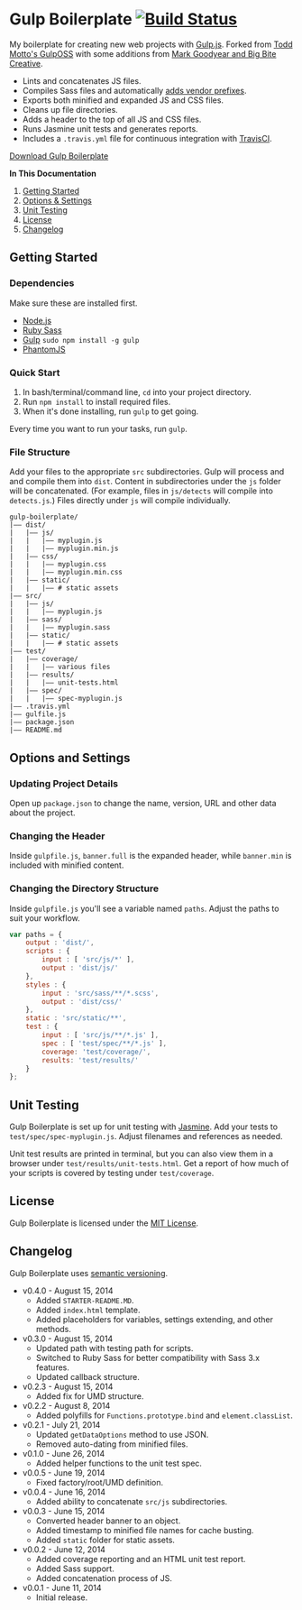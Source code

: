 # Gulp Boilerplate [![Build Status](https://travis-ci.org/cferdinandi/gulp-boilerplate.svg)](https://travis-ci.org/cferdinandi/gulp-boilerplate)

My boilerplate for creating new web projects with [Gulp.js](http://gulpjs.com/). Forked from [Todd Motto's GulpOSS](https://github.com/toddmotto/gulp-oss) with some additions from [Mark Goodyear and Big Bite Creative](https://github.com/bigbitecreative/base).

* Lints and concatenates JS files.
* Compiles Sass files and automatically [adds vendor prefixes](https://github.com/ai/autoprefixer).
* Exports both minified and expanded JS and CSS files.
* Cleans up file directories.
* Adds a header to the top of all JS and CSS files.
* Runs Jasmine unit tests and generates reports.
* Includes a `.travis.yml` file for continuous integration with [TravisCI](https://travis-ci.org).

[Download Gulp Boilerplate](https://github.com/cferdinandi/gulp-boilerplate/archive/master.zip)

**In This Documentation**

1. [Getting Started](#getting-started)
2. [Options & Settings](#options-and-settings)
3. [Unit Testing](#unit-testing)
3. [License](#license)
4. [Changelog](#changelog)

## Getting Started

### Dependencies
Make sure these are installed first.

* [Node.js](http://nodejs.org)
* [Ruby Sass](http://sass-lang.com/install)
* [Gulp](http://gulpjs.com) `sudo npm install -g gulp`
* [PhantomJS](http://phantomjs.org)

### Quick Start

1. In bash/terminal/command line, `cd` into your project directory.
2. Run `npm install` to install required files.
3. When it's done installing, run `gulp` to get going.

Every time you want to run your tasks, run `gulp`.

### File Structure

Add your files to the appropriate `src` subdirectories. Gulp will process and and compile them into `dist`. Content in subdirectories under the `js` folder will be concatenated. (For example, files in `js/detects` will compile into `detects.js`.) Files directly under `js` will compile individually.

```
gulp-boilerplate/
|—— dist/
|   |—— js/
|   |   |—— myplugin.js
|   |   |—— myplugin.min.js
|   |—— css/
|   |   |—— myplugin.css
|   |   |—— myplugin.min.css
|   |—— static/
|   |   |—— # static assets
|—— src/
|   |—— js/
|   |   |—— myplugin.js
|   |—— sass/
|   |   |—— myplugin.sass
|   |—— static/
|   |   |—— # static assets
|—— test/
|   |—— coverage/
|   |   |—— various files
|   |—— results/
|   |   |—— unit-tests.html
|   |—— spec/
|   |   |—— spec-myplugin.js
|—— .travis.yml
|—— gulfile.js
|—— package.json
|—— README.md
```



## Options and Settings

### Updating Project Details
Open up `package.json` to change the name, version, URL and other data about the project.

### Changing the Header
Inside `gulpfile.js`, `banner.full` is the expanded header, while `banner.min` is included with minified content.

### Changing the Directory Structure
Inside `gulpfile.js` you'll see a variable named `paths`. Adjust the paths to suit your workflow.

```js
var paths = {
	output : 'dist/',
	scripts : {
		input : [ 'src/js/*' ],
		output : 'dist/js/'
	},
	styles : {
		input : 'src/sass/**/*.scss',
		output : 'dist/css/'
	},
	static : 'src/static/**',
	test : {
		input : [ 'src/js/**/*.js' ],
		spec : [ 'test/spec/**/*.js' ],
		coverage: 'test/coverage/',
		results: 'test/results/'
	}
};
```


## Unit Testing

Gulp Boilerplate is set up for unit testing with [Jasmine](http://jasmine.github.io/2.0/introduction.html). Add your tests to `test/spec/spec-myplugin.js`. Adjust filenames and references as needed.

Unit test results are printed in terminal, but you can also view them in a browser under `test/results/unit-tests.html`. Get a report of how much of your scripts is covered by testing under `test/coverage`.


## License

Gulp Boilerplate is licensed under the [MIT License](http://gomakethings.com/mit/).



## Changelog

Gulp Boilerplate uses [semantic versioning](http://semver.org/).

* v0.4.0 - August 15, 2014
	* Added `STARTER-README.MD`.
	* Added `index.html` template.
	* Added placeholders for variables, settings extending, and other methods.
* v0.3.0 - August 15, 2014
	* Updated path with testing path for scripts.
	* Switched to Ruby Sass for better compatibility with Sass 3.x features.
	* Updated callback structure.
* v0.2.3 - August 15, 2014
	* Added fix for UMD structure.
* v0.2.2 - August 8, 2014
	* Added polyfills for `Functions.prototype.bind` and `element.classList`.
* v0.2.1 - July 21, 2014
	* Updated `getDataOptions` method to use JSON.
	* Removed auto-dating from minified files.
* v0.1.0 - June 26, 2014
	* Added helper functions to the unit test spec.
* v0.0.5 - June 19, 2014
	* Fixed factory/root/UMD definition.
* v0.0.4 - June 16, 2014
	* Added ability to concatenate `src/js` subdirectories.
* v0.0.3 - June 15, 2014
	* Converted header banner to an object.
	* Added timestamp to minified file names for cache busting.
	* Added `static` folder for static assets.
* v0.0.2 - June 12, 2014
	* Added coverage reporting and an HTML unit test report.
	* Added Sass support.
	* Added concatenation process of JS.
* v0.0.1 - June 11, 2014
	* Initial release.
